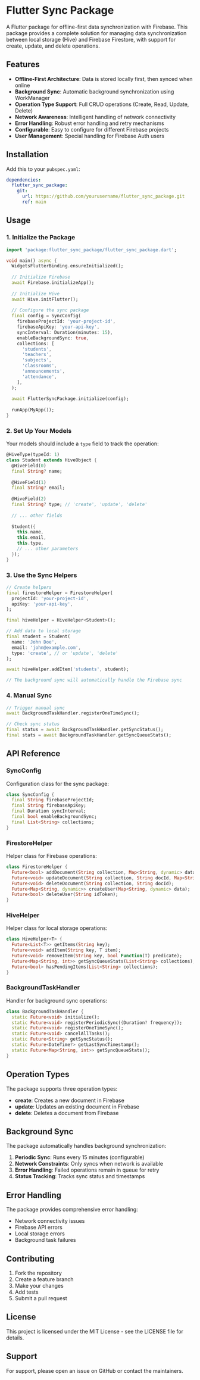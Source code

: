 # Flutter Sync Package

A Flutter package for offline-first data synchronization with Firebase. This package provides a complete solution for managing data synchronization between local storage (Hive) and Firebase Firestore, with support for create, update, and delete operations.

## Features

- **Offline-First Architecture**: Data is stored locally first, then synced when online
- **Background Sync**: Automatic background synchronization using WorkManager
- **Operation Type Support**: Full CRUD operations (Create, Read, Update, Delete)
- **Network Awareness**: Intelligent handling of network connectivity
- **Error Handling**: Robust error handling and retry mechanisms
- **Configurable**: Easy to configure for different Firebase projects
- **User Management**: Special handling for Firebase Auth users

## Installation

Add this to your `pubspec.yaml`:

```yaml
dependencies:
  flutter_sync_package:
    git:
      url: https://github.com/yourusername/flutter_sync_package.git
      ref: main
```

## Usage

### 1. Initialize the Package

```dart
import 'package:flutter_sync_package/flutter_sync_package.dart';

void main() async {
  WidgetsFlutterBinding.ensureInitialized();
  
  // Initialize Firebase
  await Firebase.initializeApp();
  
  // Initialize Hive
  await Hive.initFlutter();
  
  // Configure the sync package
  final config = SyncConfig(
    firebaseProjectId: 'your-project-id',
    firebaseApiKey: 'your-api-key',
    syncInterval: Duration(minutes: 15),
    enableBackgroundSync: true,
    collections: [
      'students',
      'teachers',
      'subjects',
      'classrooms',
      'announcements',
      'attendance',
    ],
  );
  
  await FlutterSyncPackage.initialize(config);
  
  runApp(MyApp());
}
```

### 2. Set Up Your Models

Your models should include a `type` field to track the operation:

```dart
@HiveType(typeId: 1)
class Student extends HiveObject {
  @HiveField(0)
  final String? name;
  
  @HiveField(1)
  final String? email;
  
  @HiveField(2)
  final String? type; // 'create', 'update', 'delete'
  
  // ... other fields
  
  Student({
    this.name,
    this.email,
    this.type,
    // ... other parameters
  });
}
```

### 3. Use the Sync Helpers

```dart
// Create helpers
final firestoreHelper = FirestoreHelper(
  projectId: 'your-project-id',
  apiKey: 'your-api-key',
);

final hiveHelper = HiveHelper<Student>();

// Add data to local storage
final student = Student(
  name: 'John Doe',
  email: 'john@example.com',
  type: 'create', // or 'update', 'delete'
);

await hiveHelper.addItem('students', student);

// The background sync will automatically handle the Firebase sync
```

### 4. Manual Sync

```dart
// Trigger manual sync
await BackgroundTaskHandler.registerOneTimeSync();

// Check sync status
final status = await BackgroundTaskHandler.getSyncStatus();
final stats = await BackgroundTaskHandler.getSyncQueueStats();
```

## API Reference

### SyncConfig

Configuration class for the sync package:

```dart
class SyncConfig {
  final String firebaseProjectId;
  final String firebaseApiKey;
  final Duration syncInterval;
  final bool enableBackgroundSync;
  final List<String> collections;
}
```

### FirestoreHelper

Helper class for Firebase operations:

```dart
class FirestoreHelper {
  Future<bool> addDocument(String collection, Map<String, dynamic> data);
  Future<void> updateDocument(String collection, String docId, Map<String, dynamic> data);
  Future<void> deleteDocument(String collection, String docId);
  Future<Map<String, dynamic>> createUser(Map<String, dynamic> data);
  Future<bool> deleteUser(String idToken);
}
```

### HiveHelper

Helper class for local storage operations:

```dart
class HiveHelper<T> {
  Future<List<T>> getItems(String key);
  Future<void> addItem(String key, T item);
  Future<void> removeItem(String key, bool Function(T) predicate);
  Future<Map<String, int>> getSyncQueueStats(List<String> collections);
  Future<bool> hasPendingItems(List<String> collections);
}
```

### BackgroundTaskHandler

Handler for background sync operations:

```dart
class BackgroundTaskHandler {
  static Future<void> initialize();
  static Future<void> registerPeriodicSync({Duration? frequency});
  static Future<void> registerOneTimeSync();
  static Future<void> cancelAllTasks();
  static Future<String> getSyncStatus();
  static Future<DateTime?> getLastSyncTimestamp();
  static Future<Map<String, int>> getSyncQueueStats();
}
```

## Operation Types

The package supports three operation types:

- **create**: Creates a new document in Firebase
- **update**: Updates an existing document in Firebase
- **delete**: Deletes a document from Firebase

## Background Sync

The package automatically handles background synchronization:

1. **Periodic Sync**: Runs every 15 minutes (configurable)
2. **Network Constraints**: Only syncs when network is available
3. **Error Handling**: Failed operations remain in queue for retry
4. **Status Tracking**: Tracks sync status and timestamps

## Error Handling

The package provides comprehensive error handling:

- Network connectivity issues
- Firebase API errors
- Local storage errors
- Background task failures

## Contributing

1. Fork the repository
2. Create a feature branch
3. Make your changes
4. Add tests
5. Submit a pull request

## License

This project is licensed under the MIT License - see the LICENSE file for details.

## Support

For support, please open an issue on GitHub or contact the maintainers. 